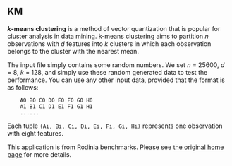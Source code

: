 ## KM

<b><i>k</i>-means clustering</b> is a method of vector quantization that is popular for cluster analysis in data mining. k-means clustering aims to partition <i>n</i> observations with <i>d</i> features into <i>k</i> clusters in which each observation belongs to the cluster with the nearest mean.

The input file simply contains some random numbers. We set <i>n</i> = 25600, <i>d</i> = 8, <i>k</i> =
128, and simply use these random generated data to test the performance. You can use any other input data, provided that the format is as follows:

```
    A0 B0 C0 D0 E0 F0 G0 H0
    A1 B1 C1 D1 E1 F1 G1 H1
    ......
```

Each tuple `(Ai, Bi, Ci, Di, Ei, Fi, Gi, Hi)` represents one observation with eight features.

This application is from Rodinia benchmarks. Please see [the original home page](https://rodinia.cs.virginia.edu/doku.php "Title") for more details.



